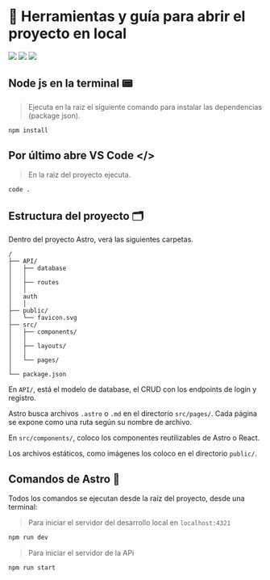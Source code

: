 # 🚀 Herramientas y guía para abrir el proyecto en local

<a href="https://nodejs.org/en/download" target="_blank">
<img src="https://img.shields.io/badge/LTS%20v20.13.1-%235FA04E?style=flat-square&logo=nodedotjs&logoColor=%235FA04E&label=Node%20js&labelColor=white"></a>

<a href="https://code.visualstudio.com/" target="_blank">
<img src="https://img.shields.io/badge/Visual%20Studio%20Code-%23007ACC?style=flat-square&logo=visualstudiocode"></a>

<a href="https://www.postman.com/downloads/" target="_blank">
<img src="https://img.shields.io/badge/Postman-%23FF6C37?style=flat-square&logo=postman&logoColor=white"></a>

## Node js en la terminal 📟

> Ejecuta en la raiz el siguiente comando para instalar las dependencias (package json).

```sh
npm install
```

## Por último abre VS Code </>

> En la raiz del proyecto ejecuta.

```sh
code .
```

## Estructura del proyecto 🗂️

Dentro del proyecto Astro, verá las siguientes carpetas.

```text
/
├── API/
│   ├── database
│   │
│   ├── routes
│   │
│   auth
│   │
├── public/
│   └── favicon.svg
├── src/
│   ├── components/
│   │   
│   ├── layouts/
│   │   
│   └── pages/
│       
└── package.json
```

En `API/`, está el modelo de database, el CRUD con los endpoints de login y registro.

Astro busca archivos `.astro` o `.md` en el directorio `src/pages/`. Cada página se expone como una ruta según su nombre de archivo.

En `src/components/`, coloco los componentes reutilizables de Astro o React.

Los archivos estáticos, como imágenes los coloco en el directorio `public/`.

## Comandos de Astro 🧞

Todos los comandos se ejecutan desde la raíz del proyecto, desde una terminal:

> Para iniciar el servidor del desarrollo local en `localhost:4321`

```sh
npm run dev
```

> Para iniciar el servidor de la APi

```sh
npm run start
```
